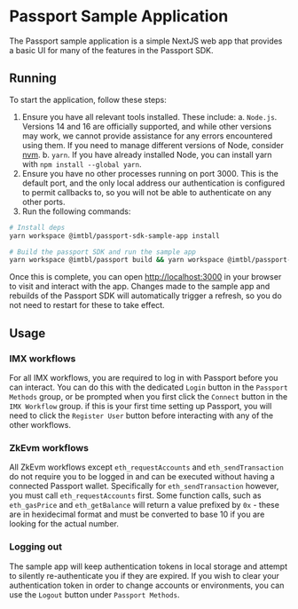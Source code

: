 # Passport Sample Application

The Passport sample application is a simple NextJS web app that provides a basic UI for many of the features in the Passport SDK.

## Running
To start the application, follow these steps:

1. Ensure you have all relevant tools installed. These include:
    a. `Node.js`. Versions 14 and 16 are officially supported, and while other versions may work, we cannot provide assistance for any errors encountered using them. If you need to manage different versions of Node, consider [nvm](https://github.com/nvm-sh/nvm).
    b. `yarn`. If you have already installed Node, you can install yarn with `npm install --global yarn`.
2. Ensure you have no other processes running on port 3000. This is the default port, and the only local address our authentication is configured to permit callbacks to, so you will not be able to authenticate on any other ports.
3. Run the following commands:
```bash
# Install deps
yarn workspace @imtbl/passport-sdk-sample-app install

# Build the passport SDK and run the sample app
yarn workspace @imtbl/passport build && yarn workspace @imtbl/passport-sdk-sample-app dev
```
Once this is complete, you can open [http://localhost:3000](http://localhost:3000) in your browser to visit and interact with the app. Changes made to the sample app and rebuilds of the Passport SDK will automatically trigger a refresh, so you do not need to restart for these to take effect.

## Usage

### IMX workflows
For all IMX workflows, you are required to log in with Passport before you can interact. You can do this with the dedicated `Login` button in the `Passport Methods` group, or be prompted when you first click the `Connect` button in the `IMX Workflow` group. if this is your first time setting up Passport, you will need to click the `Register User` button before interacting with any of the other workflows.

### ZkEvm workflows
All ZkEvm workflows except `eth_requestAccounts` and `eth_sendTransaction` do not require you to be logged in and can be executed without having a connected Passport wallet. Specifically for `eth_sendTransaction` however, you must call `eth_requestAccounts` first. 
Some function calls, such as `eth_gasPrice` and `eth_getBalance` will return a value prefixed by `0x` - these are in hexidecimal format and must be converted to base 10 if you are looking for the actual number.

### Logging out
The sample app will keep authentication tokens in local storage and attempt to silently re-authenticate you if they are expired. If you wish to clear your authentication token in order to change accounts or environments, you can use the `Logout` button under `Passport Methods`.